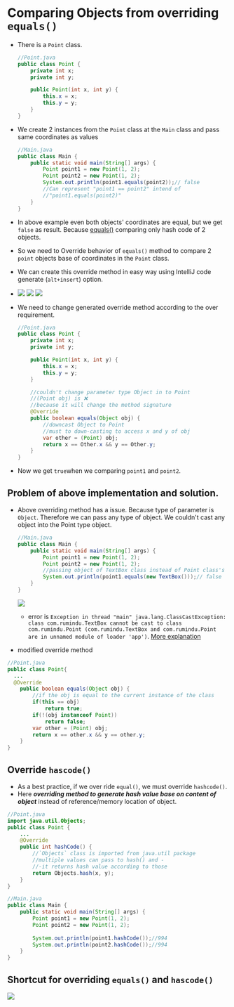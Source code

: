 # Comparing Objects from overriding `equals()`
- There is a `Point` class.
  ``` java 
  //Point.java
  public class Point {
      private int x;
      private int y;

      public Point(int x, int y) {
          this.x = x;
          this.y = y;
      }
  }
  ```
- We create 2 instances from the `Point` class at the `Main` class and pass same coordinates as values 
  ``` java 
  //Main.java
  public class Main {
      public static void main(String[] args) {
          Point point1 = new Point(1, 2);
          Point point2 = new Point(1, 2);
          System.out.println(point1.equals(point2));// false
          //Can represent "point1 == point2" intend of 
          //"point1.equals(point2)"   
      }
  }
  ``` 
- In above example even both objects' coordinates are equal, but we get `false` as result. Because [equals()](42%20The%20Object%20class##equals()) comparing only hash code of 2 objects.
- So we need to Override behavior of `equals()` method to compare 2 `point` objects base of coordinates in the `Point` class.
- We can create this override method in easy way using IntelliJ code generate (`alt+insert`) option.
- 
  ![](assets/Pasted%20image%2020240718103513.png)
  ![](assets/Pasted%20image%2020240718103718.png)
  ![](assets/Pasted%20image%2020240718103937.png)

- We need to change generated override method according to the over requirement.
  ``` java 
  //Point.java
  public class Point {
      private int x;
      private int y;

      public Point(int x, int y) {
          this.x = x;
          this.y = y;
      }

      //couldn't change parameter type Object in to Point
      //(Point obj) is ❌
      //because it will change the method signature
      @Override
      public boolean equals(Object obj) {
          //downcast Object to Point
          //must to down-casting to access x and y of obj
          var other = (Point) obj;
          return x == Other.x && y == Other.y;
      }
  }
  ```
- Now we get `true`when we comparing `point1` and `point2`.

## Problem of above implementation and solution.

- Above overriding method has a issue. Because type of parameter is `Object`. Therefore we can pass any type of object. We couldn't cast any object into the Point type object.
  ``` java 
  //Main.java
  public class Main {
      public static void main(String[] args) {
          Point point1 = new Point(1, 2);
          Point point2 = new Point(1, 2);
          //passing object of TextBox class instead of Point class's object 
          System.out.println(point1.equals(new TextBox()));// false
      }
  }
  ```
  ![](assets/Pasted%20image%2020240718133949.png)
  
  - error is `Exception in thread "main" java.lang.ClassCastException: class com.rumindu.TextBox cannot be cast to class com.rumindu.Point (com.rumindu.TextBox and com.rumindu.Point are in unnamed module of loader 'app')`. [More explanation](46%20Upcasting%20and%20Downcasting%20Object##Problem%20of%20above%20implementation%20and%20solution.)
- modified override method
``` java 
//Point.java
public class Point{
  ...
  @Override
    public boolean equals(Object obj) {
        //if the obj is equal to the current instance of the class
        if(this == obj)
            return true;
        if(!(obj instanceof Point))
            return false;
        var other = (Point) obj;
        return x == other.x && y == other.y;
    }
}
```

## Override `hascode()`
- As a best practice, if we over ride `equal()`, we must override `hashcode()`.
- Here ***overriding method to generate hash value base on content of object*** instead of reference/memory location of object.  
``` java 
//Point.java
import java.util.Objects;
public class Point {
    ...
    @Override
    public int hashCode() {
        //`Objects` class is imported from java.util package
        //multiple values can pass to hash() and -
        //-it returns hash value according to those
        return Objects.hash(x, y);
    }
}
```

``` java 
//Main.java
public class Main {
    public static void main(String[] args) {
        Point point1 = new Point(1, 2);
        Point point2 = new Point(1, 2);
        
        System.out.println(point1.hashCode());//994
        System.out.println(point2.hashCode());//994
    }
}
```

## Shortcut for overriding `equals()` and `hascode()`
![](assets/Pasted%20image%2020240718142422.png)